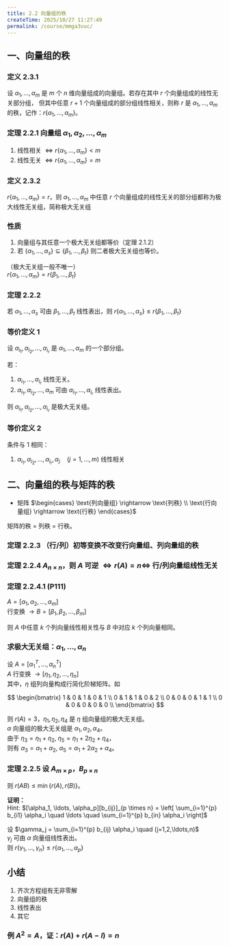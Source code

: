 ```yaml
---
title: 2.2 向量组的秩
createTime: 2025/10/27 11:27:49
permalink: /course/mmga3vuc/
---
```


## 一、向量组的秩

### 定义 2.3.1

设 $\alpha_1, \ldots, \alpha_m$ 是 $m$ 个 $n$ 维向量组成的向量组。若存在其中 $r$ 个向量组成的线性无关部分组，
但其中任意 $r+1$ 个向量组成的部分组线性相关，则称 $r$ 是 $\alpha_1, \ldots, \alpha_m$ 的秩，记作：$r\{\alpha_1, \ldots, \alpha_m\}$。

### 定理 2.2.1 向量组 $\alpha_1, \alpha_2, \ldots, \alpha_m$

1. 线性相关 $\Leftrightarrow r\{\alpha_1, \ldots, \alpha_m\} < m$
2. 线性无关 $\Leftrightarrow r\{\alpha_1, \ldots, \alpha_m\} = m$

### 定义 2.3.2

$r\{\alpha_1, \ldots, \alpha_m\} = r$，则 $\alpha_1, \ldots, \alpha_m$ 中任意 $r$ 个向量组成的线性无关的部分组都称为极大线性无关组，简称极大无关组

### 性质

1. 向量组与其任意一个极大无关组都等价（定理 2.1.2）
2. 若 $\{\alpha_1, \ldots, \alpha_s\} \subseteq \{\beta_1, \ldots, \beta_t\}$ 则二者极大无关组也等价。

（极大无关组一般不唯一）  
$r\{\alpha_1, \ldots, \alpha_m\} = r\{\beta_1, \ldots, \beta_t\}$

### 定理 2.2.2

若 $\alpha_1, \ldots, \alpha_s$ 可由 $\beta_1, \ldots, \beta_t$ 线性表出，则
$r\{\alpha_1, \ldots, \alpha_s\} \leq r\{\beta_1, \ldots, \beta_t\}$

### 等价定义 1  

设 $\alpha_{i_1}, \alpha_{i_2}, \ldots, \alpha_{i_r}$ 是 $\alpha_1, \ldots, \alpha_m$ 的一个部分组。

若：

1. $\alpha_{i_1}, \ldots, \alpha_{i_r}$ 线性无关。
2. $\alpha_{i_1}, \alpha_{i_2}, \ldots, \alpha_m$ 可由 $\alpha_{i_1}, \ldots, \alpha_{i_r}$ 线性表出。

则 $\alpha_{i_1}, \alpha_{i_2}, \ldots, \alpha_{i_r}$ 是极大无关组。

### 等价定义 2  

条件与 1 相同：

1. $\alpha_{i_1}, \alpha_{i_2}, \ldots, \alpha_{i_r}, \alpha_j \quad (j=1, \ldots, m)$ 线性相关

## 二、向量组的秩与矩阵的秩

- 矩阵 $\begin{cases} \text{列向量组} \rightarrow \text{列秩} \\ \text{行向量组} \rightarrow \text{行秩} \end{cases}$

矩阵的秩 = 列秩 = 行秩。

### 定理 2.2.3 （行/列）初等变换不改变行向量组、列向量组的秩

### 定理 2.2.4 $A_{n \times n}$，则 $A$ 可逆 $\Leftrightarrow r(A) = n \Leftrightarrow$ 行/列向量组线性无关

### 定理 2.2.4.1 (P111)  

$A = [\alpha_1, \alpha_2, \ldots, \alpha_m]$  
行变换 $\rightarrow B = [\beta_1, \beta_2, \ldots, \beta_m]$

则 $A$ 中任意 $k$ 个列向量线性相关性与 $B$ 中对应 $k$ 个列向量相同。

### 求极大无关组：$\alpha_1, \ldots, \alpha_n$  

设 $A = [\alpha_1^T, \ldots, \alpha_n^T]$  
$A$ 行变换 $\rightarrow [\eta_1, \eta_2, \ldots, \eta_n]$  
其中，$\eta$ 组列向量构成行简化阶梯矩阵。如

$$
\begin{bmatrix}
1 & 0 & 1 & 0 & 1 \\
0 & 1 & 1 & 0 & 2 \\
0 & 0 & 0 & 1 & 1 \\
0 & 0 & 0 & 0 & 0 \\
\end{bmatrix}
$$

则 $r(A) = 3$，$\eta_1, \eta_2, \eta_4$ 是 $\eta$ 组向量组的极大无关组。  
$\alpha$ 向量组的极大无关组是 $\alpha_1, \alpha_2, \alpha_4$。  
由于 $\eta_3 = \eta_1 + \eta_2$, $\eta_5 = \eta_1 + 2\eta_2 + \eta_4$，  
则有 $\alpha_3 = \alpha_1 + \alpha_2$, $\alpha_5 = \alpha_1 + 2\alpha_2 + \alpha_4$。

### 定理 2.2.5 设 $A_{m \times p}$，$B_{p \times n}$  

则 $r(AB) \leq \min\{r(A), r(B)\}$。

**证明：**  
Hint:
$[\alpha_1, \ldots, \alpha_p][b_{ij}]_{p \times n} =
\left[ \sum_{i=1}^{p} b_{i1} \alpha_i \quad \ldots \quad \sum_{i=1}^{p} b_{in} \alpha_i \right]$

设 $\gamma_j = \sum_{i=1}^{p} b_{ij} \alpha_i \quad (j=1,2,\ldots,n)$  
$\gamma_j$ 可由 $\alpha$ 向量组线性表出。  
则 $r\{\gamma_1, \ldots, \gamma_n\} \leq r\{\alpha_1, \ldots, \alpha_p\}$

## 小结

1. 齐次方程组有无非零解  
2. 向量组的秩  
3. 线性表出  
4. 其它

### 例 $A^2 = A$，证：$r(A) + r(A-I) = n$
